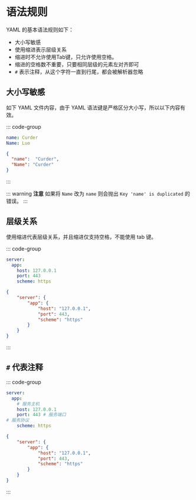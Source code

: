 # 语法规则

YAML 的基本语法规则如下：

- 大小写敏感
- 使用缩进表示层级关系
- 缩进时不允许使用Tab键，只允许使用空格。
- 缩进的空格数不重要，只要相同层级的元素左对齐即可
- `#` 表示注释，从这个字符一直到行尾，都会被解析器忽略

 ## 大小写敏感

如下 YAML 文件内容，由于 YAML 语法键是严格区分大小写，所以以下内容有效。

::: code-group

```yaml [YAML]
name: Curder
Name: Luo
```

```json [JSON]
{
  "name":  "Curder",
  "Name": "Curder"
}
```
:::

::: warning **注意**
如果将 `Name` 改为 `name` 则会抛出 `Key 'name' is duplicated` 的错误。
:::

## 层级关系

使用缩进代表层级关系，并且缩进仅支持空格，不能使用 tab 键。

::: code-group

```yaml [YAML]
server:
  app:
    host: 127.0.0.1
    port: 443
    scheme: https
```

```json [JSON]
{
    "server": {
        "app": {
            "host": "127.0.0.1",
            "port": 443,
            "scheme": "https"
        }
    }
}
```

:::

## `#` 代表注释
::: code-group
```yaml [YAML]
server:
  app:
    # 服务主机
    host: 127.0.0.1
    port: 443 # 服务端口
# 服务协议
    scheme: https
```

```json [JSON]
{
    "server": {
        "app": {
            "host": "127.0.0.1",
            "port": 443,
            "scheme": "https"
        }
    }
}
```
:::